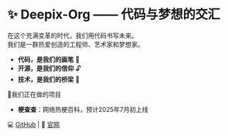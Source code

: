 # ✨ Deepix-Org —— 代码与梦想的交汇

在这个充满变革的时代，我们用代码书写未来。  
我们是一群热爱创造的工程师、艺术家和梦想家。  

- **代码，是我们的画笔** 🎨  
- **开源，是我们的信仰** 🔓  
- **技术，是我们的桥梁** 🌉  

📃我们正在做的项目

- **梗查查**：网络热梗百科，预计2025年7月初上线

💻 [GitHub](https://github.com/Deepix-Org) | 🏡 [官网](https://deepix.cn)
